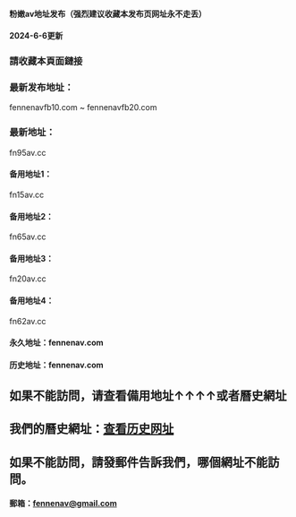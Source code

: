 #### 粉嫩av地址发布（强烈建议收藏本发布页网址永不走丢）
#### 2024-6-6更新
### 請收藏本頁面鏈接
### 最新发布地址：
fennenavfb10.com ~ fennenavfb20.com
### 最新地址：
fn95av.cc
#### 备用地址1：
fn15av.cc
#### 备用地址2：
fn65av.cc
#### 备用地址3：
fn20av.cc
#### 备用地址4：
fn62av.cc
#### 永久地址：fennenav.com
#### 历史地址：fennenav.com
## 如果不能訪問，请查看備用地址↑↑↑↑或者曆史網址
## 我們的曆史網址：[查看历史网址](https://github.com/fennenav/fennenav.site/wiki/%E7%B2%89%E5%AB%A9av%E5%8E%86%E5%8F%B2%E5%9C%B0%E5%9D%80)
## 如果不能訪問，請發郵件告訴我們，哪個網址不能訪問。
#### 郵箱：fennenav@gmail.com

